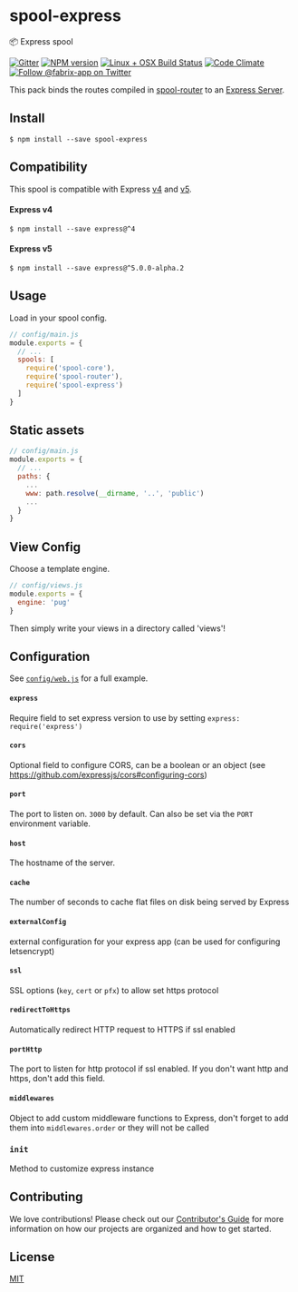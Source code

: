 # spool-express
:package: Express spool

[![Gitter][gitter-image]][gitter-url]
[![NPM version][npm-image]][npm-url]
[![Linux + OSX Build Status][ci-image]][ci-url]
[![Code Climate][codeclimate-image]][codeclimate-url]
[![Follow @fabrix-app on Twitter][twitter-image]][twitter-url]

This pack binds the routes compiled in [spool-router](https://github.com/fabrix-app/spool-router)
to an [Express Server](http://expressjs.com/en/api.html). 

## Install

```
$ npm install --save spool-express
```

## Compatibility

This spool is compatible with Express [v4](http://expressjs.com/en/4x/api.html) and [v5](https://github.com/expressjs/express/tree/5.0).

#### Express v4

```
$ npm install --save express@^4
```

#### Express v5

```
$ npm install --save express@^5.0.0-alpha.2
```

## Usage
Load in your spool config.

```js
// config/main.js
module.exports = {
  // ...
  spools: [
    require('spool-core'),
    require('spool-router'),
    require('spool-express')
  ]
}
```

## Static assets
```js
// config/main.js
module.exports = {
  // ...
  paths: {
    ...
    www: path.resolve(__dirname, '..', 'public')
    ...
  }
}
```

## View Config
Choose a template engine.

```js
// config/views.js
module.exports = {
  engine: 'pug'
}
```

Then simply write your views in a directory called 'views'!

## Configuration

See [`config/web.js`](https://github.com/fabrix-app/spool-express/blob/master/archetype/config/web.js) for a full example.

#### `express`
Require field to set express version to use by setting `express: require('express')`

#### `cors`
Optional field to configure CORS, can be a boolean or an object (see https://github.com/expressjs/cors#configuring-cors)

#### `port`
The port to listen on. `3000` by default. Can also be set via the `PORT` environment variable.

#### `host`
The hostname of the server.

#### `cache`
The number of seconds to cache flat files on disk being served by Express

#### `externalConfig`
external configuration for your express app (can be used for configuring letsencrypt)

#### `ssl`
SSL options (`key`, `cert` or `pfx`) to allow set https protocol

#### `redirectToHttps`
Automatically redirect HTTP request to HTTPS if ssl enabled

#### `portHttp`
The port to listen for http protocol if ssl enabled. If you don't want http and https, don't add this field.

#### `middlewares`
Object to add custom middleware functions to Express, don't forget to add them into `middlewares.order` or they will not be called

### `init`
Method to customize express instance

## Contributing
We love contributions! Please check out our [Contributor's Guide](https://github.com/fabrix-app/fabrix/blob/master/.github/CONTRIBUTING.md) for more
information on how our projects are organized and how to get started.

## License
[MIT](https://github.com/fabrix-app/spool-express/blob/master/LICENSE)

[fabrix-image]: http://i.imgur.com/zfT2NEv.png
[fabrix-url]: http://fabrix.app
[npm-image]: https://img.shields.io/npm/v/spool-express.svg?style=flat-square
[npm-url]: https://npmjs.org/package/spool-express
[ci-image]: https://img.shields.io/circleci/project/github/fabrix-app/spool-express/nmaster.svg
[ci-url]: https://circleci.com/gh/fabrix-app/spool-express/tree/master
[codeclimate-image]: https://img.shields.io/codeclimate/github/fabrix-app/spool-express.svg?style=flat-square
[codeclimate-url]: https://codeclimate.com/github/fabrix-app/spool-express
[gitter-image]: http://img.shields.io/badge/+%20GITTER-JOIN%20CHAT%20%E2%86%92-1DCE73.svg?style=flat-square
[gitter-url]: https://gitter.im/fabrix-app/fabrix
[twitter-image]: https://img.shields.io/twitter/follow/fabrix-app.svg?style=social
[twitter-url]: https://twitter.com/fabrix-app

